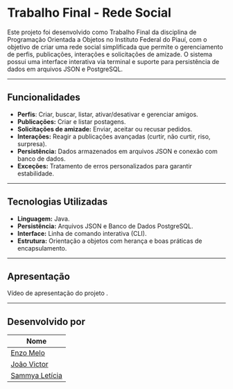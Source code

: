 # Trabalho Final - Rede Social

Este projeto foi desenvolvido como Trabalho Final da disciplina de Programação Orientada a Objetos no Instituto Federal do Piauí, com o objetivo de criar uma rede social simplificada que permite o gerenciamento de perfis, publicações, interações e solicitações de amizade. O sistema possui uma interface interativa via terminal e suporte para persistência de dados em arquivos JSON e PostgreSQL.

---

## Funcionalidades

- **Perfis**: Criar, buscar, listar, ativar/desativar e gerenciar amigos.
- **Publicações:** Criar e listar postagens.
- **Solicitações de amizade:** Enviar, aceitar ou recusar pedidos.
- **Interações:** Reagir a publicações avançadas (curtir, não curtir, riso, surpresa).
- **Persistência:** Dados armazenados em arquivos JSON e conexão com banco de dados.
- **Exceções:** Tratamento de erros personalizados para garantir estabilidade.

---

##  Tecnologias Utilizadas

- **Linguagem:** Java.
- **Persistência:** Arquivos JSON e Banco de Dados PostgreSQL.
- **Interface:** Linha de comando interativa (CLI).
- **Estrutura:** Orientação a objetos com herança e boas práticas de encapsulamento.

---

## Apresentação

Vídeo de apresentação do projeto [](). 

---

## Desenvolvido por

| Nome                                               |
| -------------------------------------------------- |
| [Enzo Melo](https://github.com/EnzoMello)          |
| [João Victor    ](https://github.com/victordev018) |
| [Sammya Letícia](https://github.com/samleticias)   |
